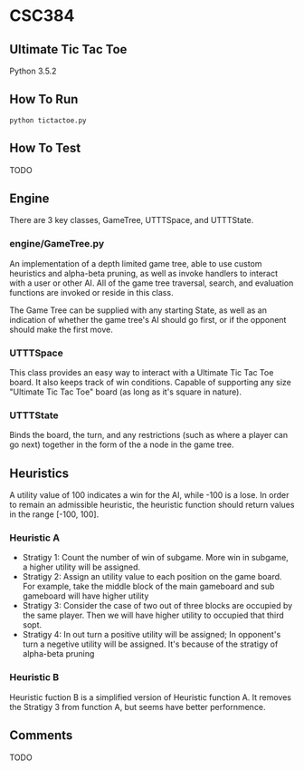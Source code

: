 # CSC384
## Ultimate Tic Tac Toe

Python 3.5.2

## How To Run

```
python tictactoe.py
```

## How To Test

TODO

## Engine

There are 3 key classes, GameTree, UTTTSpace, and UTTTState.

### engine/GameTree.py

An implementation of a depth limited game tree, able to use custom heuristics and alpha-beta pruning, as well as invoke handlers to interact with a user or other AI. All of the game tree traversal, search, and evaluation functions are invoked or reside in this class.

The Game Tree can be supplied with any starting State, as well as an indication of whether the game tree's AI should go first, or if the opponent should make the first move.

### UTTTSpace

This class provides an easy way to interact with a Ultimate Tic Tac Toe board. It also keeps track of win conditions. Capable of supporting any size "Ultimate Tic Tac Toe" board (as long as it's square in nature).

### UTTTState

Binds the board, the turn, and any restrictions (such as where a player can go next) together in the form of the a node in the game tree.

## Heuristics

A utility value of 100 indicates a win for the AI, while -100 is a lose. In order to remain an admissible heuristic, the heuristic function should return values in the range [-100, 100].

### Heuristic A

- Stratigy 1: Count the number of win of subgame. More win in subgame, a higher utility will be assigned.
- Stratigy 2: Assign an utility value to each position on the game board. For example, take the middle block of the main gameboard and sub gameboard will have higher utility
- Stratigy 3: Consider the case of two out of three blocks are occupied by the same player. Then we will have higher utility to occupied that third sopt.
- Stratigy 4: In out turn a positive utility will be assigned; In opponent's turn a negetive utility will be assigned. It's because of the stratigy of alpha-beta pruning

### Heuristic B
Heuristic fuction B is a simplified version of Heuristic function A. It removes the Stratigy 3 from function A, but seems have better perfornmence.

## Comments

TODO
